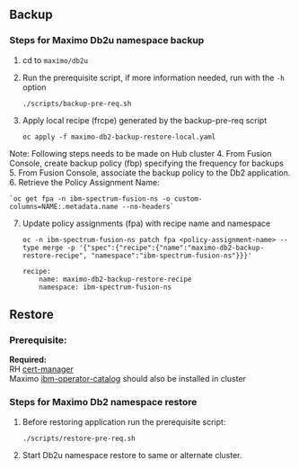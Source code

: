 Backup
----

### Steps for Maximo Db2u namespace backup

1. cd to `maximo/db2u`

2. Run the prerequisite script, if more information needed, run with the `-h` option

    `./scripts/backup-pre-req.sh`

3. Apply local recipe (frcpe) generated by the backup-pre-req script

    `oc apply -f maximo-db2-backup-restore-local.yaml`

Note: Following steps needs to be made on Hub cluster
4. From Fusion Console, create backup policy (fbp) specifying the frequency for backups
5. From Fusion Console, associate the backup policy to the Db2 application. 
6. Retrieve the Policy Assignment Name:

    `oc get fpa -n ibm-spectrum-fusion-ns -o custom-columns=NAME:.metadata.name --no-headers`
7. Update policy assignments (fpa) with recipe name and namespace

    `oc -n ibm-spectrum-fusion-ns patch fpa <policy-assignment-name> --type merge -p '{"spec":{"recipe":{"name":"maximo-db2-backup-restore-recipe", "namespace":"ibm-spectrum-fusion-ns"}}}'`
    ```
    recipe:
        name: maximo-db2-backup-restore-recipe
        namespace: ibm-spectrum-fusion-ns
    ```

Restore
----

### Prerequisite:
**Required:** <br>
RH [cert-manager](https://ibm-mas.github.io/ansible-devops/roles/cert_manager/)<br>
Maximo [ibm-operator-catalog](https://ibm-mas.github.io/ansible-devops/roles/ibm_catalogs/) should also be installed in cluster

### Steps for Maximo Db2 namespace restore
1. Before restoring application run the prerequisite script:

    `./scripts/restore-pre-req.sh`

2. Start Db2u namespace restore to same or alternate cluster.
